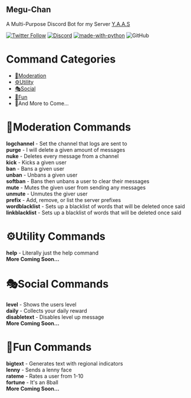 <h2>Megu-Chan</h2>
<p>A Multi-Purpose Discord Bot for my Server <a href=https://discord.gg/ZxbYHEh>Y.A.A.S</a></p>

[![Twitter Follow](https://img.shields.io/twitter/follow/glitchychan?label=Follow&style=social)](https://twitter.com/glitchychan)
[![Discord](https://discordapp.com/api/guilds/620368672728416265/widget.png)](https://discord.gg/ZxbYHEh)
[![made-with-python](https://img.shields.io/badge/Made%20with-Python-1f425f.svg)](https://www.python.org/)
![GitHub](https://img.shields.io/github/license/Glitchy-Chan/Megu-Chan)


# Command Categories

* [🔨Moderation](https://github.com/Glitchy-Chan/Megu-Chan/new/master?readme=1#moderation-commands)
* [⚙️Utility](https://github.com/Glitchy-Chan/Megu-Chan/new/master?readme=1#%EF%B8%8Futility-commands)
* [🎭Social](https://github.com/Glitchy-Chan/Megu-Chan/new/master?readme=1#social-commands)
* [🎉Fun](https://github.com/Glitchy-Chan/Megu-Chan/new/master?readme=1#fun-commands)
* 🔮And More to Come...


# 🔨Moderation Commands
  **logchannel** - Set the channel that logs are sent to <br>
  **purge** - I will delete a given amount of messages <br>
  **nuke** - Deletes every message from a channel <br>
  **kick** - Kicks a given user <br>
  **ban** - Bans a given user <br>
  **unban** - Unbans a given user <br>
  **softban** - Bans then unbans a user to clear their messages <br>
  **mute** - Mutes the given user from sending any messages <br>
  **unmute** - Unmutes the giver user <br>
  **prefix** - Add, remove, or list the server prefixes <br>
  **wordblacklist** - Sets up a blacklist of words that will be deleted once said <br>
  **linkblacklist** - Sets up a blacklist of words that will be deleted once said <br>
# ⚙️Utility Commands
  **help** - Literally just the help command <br>
  **More Coming Soon...** <br>
# 🎭Social Commands
  **level** - Shows the users level <br>
  **daily** - Collects your daily reward <br>
  **disabletext** - Disables level up message <br>
  **More Coming Soon...** <br>
# 🎉Fun Commands
  **bigtext** - Generates text with regional indicators <br>
  **lenny** - Sends a lenny face <br>
  **rateme** - Rates a user from 1-10 <br>
  **fortune** - It's an 8ball <br>
  **More Coming Soon...** <br>
